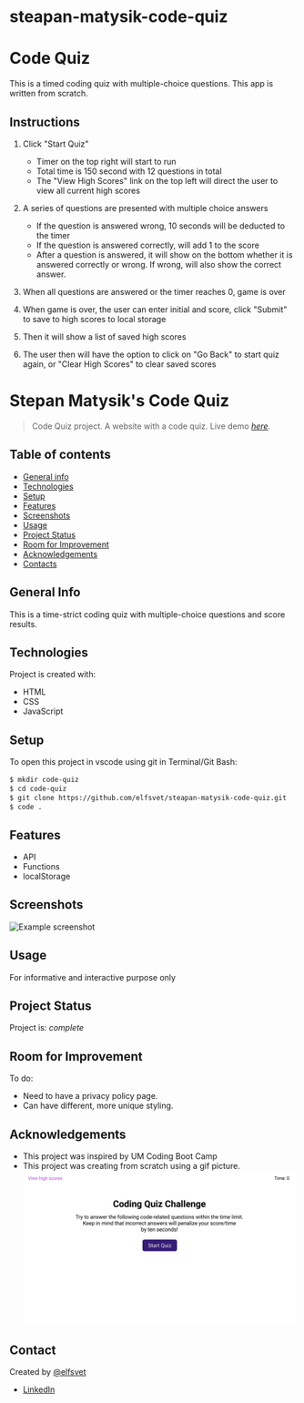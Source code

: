 # steapan-matysik-code-quiz
# Code Quiz

This is a timed coding quiz with multiple-choice questions. This app is written from scratch.

## Instructions
1. Click "Start Quiz"
   * Timer on the top right will start to run
   * Total time is 150 second with 12 questions in total
   * The "View High Scores" link on the top left will direct the user to view all current high scores


2. A series of questions are presented with multiple choice answers
   * If the question is answered wrong, 10 seconds will be deducted to the timer
   * If the question is answered correctly, will add 1 to the score
   * After a question is answered, it will show on the bottom whether it is answered correctly or wrong. If wrong, will also show the correct answer.
  
3. When all questions are answered or the timer reaches 0, game is over
   
4. When game is over, the user can enter initial and score, click "Submit" to save to high scores to local storage
   
5. Then it will show a list of saved high scores
   
6. The user then will have the option to click on "Go Back" to start quiz again, or "Clear High Scores" to clear saved scores


# Stepan Matysik's Code Quiz
> Code Quiz project. A website with a code quiz.
> Live demo [_here_](https://elfsvet.github.io/steapan-matysik-code-quiz/). 

## Table of contents
* [General info](#general-info)
* [Technologies](#technologies)
* [Setup](#setup)
* [Features](#features)
* [Screenshots](#screenshots)
* [Usage](#usage)
* [Project Status](#project-status)
* [Room for Improvement](#room-for-improvement)
* [Acknowledgements](#acknowledgements)
* [Contacts](#contact)



## General Info
This is a time-strict coding quiz with multiple-choice questions and score results.

## Technologies
Project is created with:
- HTML
- CSS
- JavaScript

## Setup
To open this project in vscode using git in Terminal/Git Bash:

```
$ mkdir code-quiz
$ cd code-quiz
$ git clone https://github.com/elfsvet/steapan-matysik-code-quiz.git
$ code .
```

## Features
- API
- Functions
- localStorage

## Screenshots
![Example screenshot](./assets/images/.png)


## Usage
For informative and interactive purpose only

## Project Status
Project is: _complete_

## Room for Improvement
To do:
- Need to have a privacy policy page.
- Can have different, more unique styling.

## Acknowledgements
- This project was inspired by UM Coding Boot Camp
- This project was creating from scratch using a gif picture.
![Example gif](./assets/images/sample.gif)
## Contact
Created by [@elfsvet](https://github.com/elfsvet)
- [LinkedIn](https://www.linkedin.com/in/stepanmatysik/)
